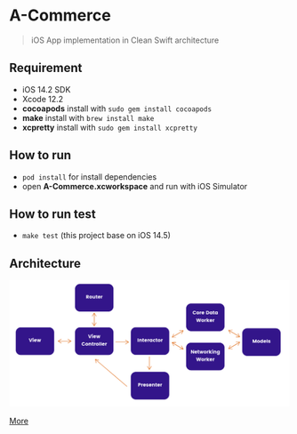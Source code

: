 # A-Commerce

> iOS App implementation in Clean Swift architecture

## Requirement
- iOS 14.2 SDK
- Xcode 12.2
- **cocoapods** install with `sudo gem install cocoapods`
- **make** install with `brew install make`
- **xcpretty** install with `sudo gem install xcpretty`
## How to run
- `pod install` for install dependencies
- open **A-Commerce.xcworkspace** and run with iOS Simulator

## How to run test

- `make test` (this project base on iOS 14.5)
## Architecture

![Clean Swift](clean-swift.png)

[More](https://clean-swift.com/)
